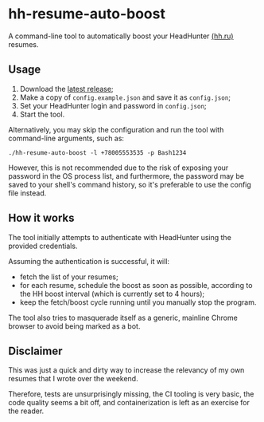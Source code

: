 # hh-resume-auto-boost

A command-line tool to automatically boost your HeadHunter [(hh.ru)](https://hh.ru) resumes.

## Usage

1. Download the [latest release](https://github.com/ds8088/hh-resume-auto-boost/releases/latest);
2. Make a copy of `config.example.json` and save it as `config.json`;
3. Set your HeadHunter login and password in `config.json`;
4. Start the tool.

Alternatively, you may skip the configuration and run the tool with command-line arguments, such as:

`./hh-resume-auto-boost -l +78005553535 -p Bash1234`

However, this is not recommended due to the risk of exposing your password in the OS process list,
and furthermore, the password may be saved to your shell's command history,
so it's preferable to use the config file instead.

## How it works

The tool initially attempts to authenticate with HeadHunter using the provided credentials.

Assuming the authentication is successful, it will:

-   fetch the list of your resumes;
-   for each resume, schedule the boost as soon as possible, according to the HH boost interval (which is currently set to 4 hours);
-   keep the fetch/boost cycle running until you manually stop the program.

The tool also tries to masquerade itself as a generic, mainline Chrome browser
to avoid being marked as a bot.

## Disclaimer

This was just a quick and dirty way to increase the relevancy of my own resumes
that I wrote over the weekend.

Therefore, tests are unsurprisingly missing, the CI tooling is very basic,
the code quality seems a bit off, and containerization is left as an exercise
for the reader.
